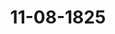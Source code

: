 ---  
schema: default  
title: 11-08-1825  
organization: Team Charlie  
notes: "<p>Description</p><p>Ein und zwanzigste Sitzung.

Geschehen, Frankfurt den 11. August 1825.

In Gegenwart

alter in der zwanzigsten Sizung anwesenden</p><p>§.87</p><p>ich des pensionirten ehemaligen Fürstlich-Passauischen Hofkammer-

raths und Gerichtspflegers zu Fürsteneck, Philipp Schöller, wegen

angeblicher Pensionsverkürzung.

rGroßherzoglich-Hessische Herr Bundestagsgesandte, Freiherr von

ben: erstattet Vortrag der Eingabencommission über die Vorstellung des pensionirten

rligen Fürstlich-Passauischen Hofkammerraths und Gerichtspflegers zu Fürsteneck, Phi-

Scholler, wegen angeblicher Pensionsverkürzung (Num. 30 des dießj. Cinr. Prot.),

1 Reclamant bittet:

die hohe Bundesversammlung möge sich für die Aufrechthalung des 5. 59 des Reichs

deputations-Hauptschlusses und demnächst dafür verwenden, daß ihm seine Pension

von 2680 Fl. für das Vergangene sowohl als für das Zukünftige ausgezahlt werde,

falls aber eine Interpretation nothwendig wäre, diese vorzunehmen, und zu erklä

ren, daß die Pensionsangelegenheit darnach beurtheilt und behandelt werden müsse,

wenn aber beide Gesuche nicht sollten statt finden können, diese Berufung als

eine Revision wider das Königlich-Baierische Oberappellationsgericht in München

anzunehmen, da gegen den Fiscus in Baiern nur zwei Instanzen eristirten, und nach

der Bundesacte jedem den Rechtsweg Betretenden eine dritte Instanz gebühre.

Nach vollständiger Prüfung der Beschwerde des Reclamanten, welche eigentlich dahin

1) daß sämmtliche einschlagenden Königlich-Baierischen Administrativ -Behörden, so wiedie beiden Oberjustizbehörden, seinem Emolumenten-Ansaße nicht statt gäben, äussert de

Herr Bundebtagsgesandte sein mottvirtes Gutachten dahin, daß diese als durchaus ungi

lässig erscheine, und Reclamant daher mit derselben gänzlich abzuweisen sey.

Sämmtliche Gesandtschaften stimmten dem Gutachten und Antrage bei; 1

wurde daher in dessen Gemäßheit

besalossen

daß Philipp Schöller, ehemaliger Fürstlich-Passanischer Hoftammerrath und Gericht-

pfleger zu Fürsteneck, mit seinen verschiedenen Gesuchen gänzlich abzuweisen und Dr. Klo

dahier hiervon in Kenntniß zu setzen sey.</p><p>§.88</p><p>Gesuch der Freifrau von Crolbois von Seewald, geb. de Marne de Von

court, Pensionsansprüche an Rassau betreffend.

Präsidium. Die Witwe des vormals Fürstlich-Rassau-Saarbrückischen Geheime

raths und Geschäftsträgers am Königlich-Französischen Hofe, Freiberrn Crolbois von Se

wald, eine geborne de Marne de Boncourt, habe im Jahre 1819 eine Vorstellung eing

reicht (Num. 2 des Einr. Prot.) und die Verwendung der hohen Bundesversammlung nach

gesucht, um zu ihrer rückständigen und laufenden Pension zu gelangen. Hierauf seyen i

mehreren vertraulichen Sitzungen Vorträge bei dieser hohen Versammlung erstattet, aus

Einleitungen getroffen worden, wodurch jedoch diese Angelegenheit bisher nicht zur Erl

digung habe gebracht werden können.

Indessen habe sich der Königlich-Französische Gesandte bei dem durchlauchtigsten Deu

schen Bunde, Herr Graf Reinhard, an das Präsidium gewendet und mittelst Note von

18. März laufenden Jahres aus Auftrage seiner Regierung das Gesuch der Witwe von Crolboi

Seewalo mit der Bemerkung unterstütt, daß die Herzoglich-Rassauische Regierung si

dessen weigere, weil Nassauische Militärs, welche im Jahre 1812 in Spanien verwund-

und denen Pensionen von Frankreich verwilligt worden seyen, diese nicht mehr bezögen

gleichwohl aber hierin kein Grund liege, Repressalien zu gebrauchen.

Der Kaiserlich-Königliche präsidirende Gesandte habe, in Folge des ihm von der

Französischen Herrn Minister ausgesprochenen Wunsches, von dieser Note früher gegen de

Herzoglich-Rassauischen Herrn Gesandten bloß vertraulichen Gebrauch gemacht; da ab

dieses zu dem von dem Französischen Herrn Gesandten gewünschten Resultate nicht geführ

so habe er nun dessen Note mit sämmtlichen Acten der Eingabencommission zum Vortra-

und Gutachten zugestellt.</p><p>§.89</p><p>Einreichungs-Protokoll.

Die Eingaben

56, eingereicht am 4. d. M., von Jos. Jacob Reinach, Handelsmann dahier,

nachträgliche Anzeige wegen des zwischen ihm und dem vormaligen Rhein-

zollbeamten von Albertino geschlossenen Cessionsvertrags, die Rückstands-

forderung des letztern betr.

57, einger. am 10. d. M., von Dr. Böhmer dahier, als substituirten Anwalt

des Fürsten zu Solms-Draunfels und der Fürstin-Vormünderin zu

Solmörkich, Erinnerungsgesuch, die standesherrlichen Verhältnisse im Groß-

herzogthume Hessen betr.

an die Commissionen, wohin sie gehören, abgegeben.

der heutigen Sitzung wurden vier Separat-Protokolle aufgenommen.

Folgen die Unterschriften.</p>"  
resources:  
- format: png  
  name: Page80[0-87].png  
  url: ../../Protokolle_BV_17_1825/11-08-1825/Page80[0-87].png  
- format: png  
  name: Page81[87-88].png  
  url: ../../Protokolle_BV_17_1825/11-08-1825/Page81[87-88].png  
- format: png  
  name: Page82[89].png  
  url: ../../Protokolle_BV_17_1825/11-08-1825/Page82[89].png  
category:   
  - Protokolle_BV_17_1825  
maintainer: Tao Luo  
maintainer_email: t.luo.21@abdn.ac.uk  
---